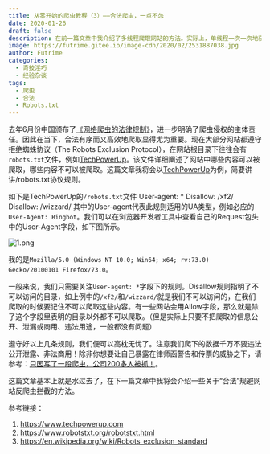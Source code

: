 ```yaml
---
title: 从零开始的爬虫教程（3）——合法爬虫，一点不怂
date: 2020-01-26
draft: false
description: 在前一篇文章中我介绍了多线程爬取网站的方法。实际上，单线程一次一次地获取网站页面和所谓“爬取”大相径庭，更不如说是“没有浏览器的访问”，而当我们采用了并发多线程的时候就成为了“爬取”。爬取信息需要遵守互联网法律法规，这篇文章我将会介绍一些爬虫要遵循的一些基本规定。
image: https://futrime.gitee.io/image-cdn/2020/02/2531887038.jpg
author: Futrime
categories:
  - 奇技淫巧
  - 经验杂谈
tags:
  - 爬虫
  - 合法
  - Robots.txt
---
```


去年6月份中国颁布了[《网络爬虫的法律规制》][3]，进一步明确了爬虫侵权的主体责任。因此在当下，合法有序而又高效地爬取显得尤为重要。现在大部分网站都遵守拒绝蜘蛛协议（The Robots Exclusion Protocol），在网站根目录下往往会有`robots.txt`文件，例如[TechPowerUp][4]。该文件详细阐述了网站中哪些内容可以被爬取，哪些内容不可以被爬取。这篇文章我将会以[TechPowerUp][5]为例，简要讲讲/robots.txt协议规则。

如下是TechPowerUp的`/robots.txt`文件
    User-agent: *
    Disallow: /xf2/
    Disallow: /wizzard/
其中的User-agent代表此规则适用的UA类型，例如必应的`User-Agent: Bingbot`。我们可以在浏览器开发者工具中查看自己的Request包头中的User-Agent字段，如下图所示。

![1.png][6]

我的是`Mozilla/5.0 (Windows NT 10.0; Win64; x64; rv:73.0) Gecko/20100101 Firefox/73.0`。

一般来说，我们只需要关注`User-agent: *`字段下的规则。Disallow规则指明了不可以访问的目录，如上例中的`/xf2/`和`/wizzard/`就是我们不可以访问的，在我们爬取的时候要记住不可以爬取这些内容。有一些网站会用Allow字段，那么就是除了这个字段里表明的目录以外都不可以爬取。（但是实际上只要不把爬取的信息公开、泄漏或商用、违法用途，一般都没有问题）

遵守好以上几条规则，我们便可以高枕无忧了。注意我们爬下的数据千万不要违法公开泄露、非法商用！除非你想要让自己暴露在律师函警告和传票的威胁之下，请参考：[只因写了一段爬虫，公司200多人被抓！][7]。

这篇文章基本上就是水过去了，在下一篇文章中我将会介绍一些关于“合法”规避网站反爬虫拦截的方法。

参考链接：
1. https://www.techpowerup.com
1. https://www.robotstxt.org/robotstxt.html
1. https://en.wikipedia.org/wiki/Robots_exclusion_standard


  [1]: https://blog.futrime.com/skills/93.html
  [3]: http://www.cac.gov.cn/2019-06/16/c_1124630015.htm
  [4]: https://www.techpowerup.com/robots.txt
  [5]: https://www.techpowerup.com/robots.txt
  [6]: https://futrime.gitee.io/image-cdn/2020/01/1772645195.png
  [7]: https://zhuanlan.zhihu.com/p/86948606
